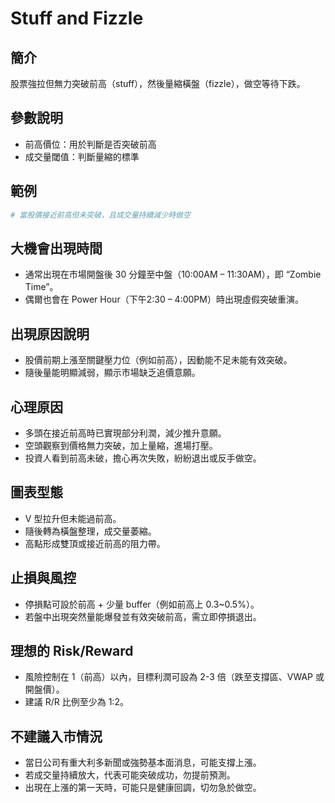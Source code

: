 # Stuff and Fizzle

## 簡介
股票強拉但無力突破前高（stuff），然後量縮橫盤（fizzle），做空等待下跌。

## 參數說明
- 前高價位：用於判斷是否突破前高
- 成交量閾值：判斷量縮的標準

## 範例
```python
# 當股價接近前高但未突破，且成交量持續減少時做空
```
## 大機會出現時間
- 通常出現在市場開盤後 30 分鐘至中盤（10:00AM – 11:30AM），即 “Zombie Time”。
- 偶爾也會在 Power Hour（下午2:30 – 4:00PM）時出現虛假突破重演。

## 出現原因說明
- 股價前期上漲至關鍵壓力位（例如前高），因動能不足未能有效突破。
- 隨後量能明顯減弱，顯示市場缺乏追價意願。

## 心理原因
- 多頭在接近前高時已實現部分利潤，減少推升意願。
- 空頭觀察到價格無力突破，加上量縮，進場打壓。
- 投資人看到前高未破，擔心再次失敗，紛紛退出或反手做空。

## 圖表型態
- V 型拉升但未能過前高。
- 隨後轉為橫盤整理，成交量萎縮。
- 高點形成雙頂或接近前高的阻力帶。

## 止損與風控
- 停損點可設於前高 + 少量 buffer（例如前高上 0.3~0.5%）。
- 若盤中出現突然量能爆發並有效突破前高，需立即停損退出。

## 理想的 Risk/Reward
- 風險控制在 1（前高）以內，目標利潤可設為 2-3 倍（跌至支撐區、VWAP 或開盤價）。
- 建議 R/R 比例至少為 1:2。

## 不建議入市情況
- 當日公司有重大利多新聞或強勢基本面消息，可能支撐上漲。
- 若成交量持續放大，代表可能突破成功，勿提前預測。
- 出現在上漲的第一天時，可能只是健康回調，切勿急於做空。
